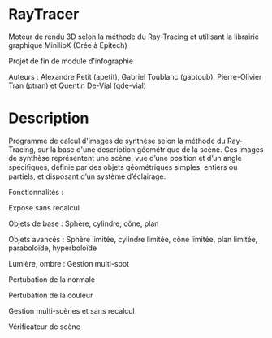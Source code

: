 RayTracer
==============
Moteur de rendu 3D selon la méthode du Ray-Tracing et utilisant la librairie graphique MinilibX (Crée à Epitech)

Projet de fin de module d'infographie

Auteurs : Alexandre Petit (apetit), Gabriel Toublanc (gabtoub), Pierre-Olivier Tran (ptran) et Quentin De-Vial (qde-vial)

Description
=============
Programme de calcul d'images de synthèse selon la méthode du Ray-Tracing, sur la base d'une description géométrique de la scène.
Ces images de synthèse représentent une scène, vue d’une position et d’un angle spéciﬁques, déﬁnie par des objets géométriques  simples, entiers ou partiels, et disposant d’un système d’éclairage.

Fonctionnalités :

Expose sans recalcul

Objets de base : Sphère, cylindre, cône, plan

Objets avancés : Sphère limitée, cylindre limitée, cône limitée, plan limitée, paraboloïde, hyperboloïde

Lumière, ombre : Gestion multi-spot

Pertubation de la normale

Pertubation de la couleur

Gestion multi-scènes et sans recalcul

Vérificateur de scène

